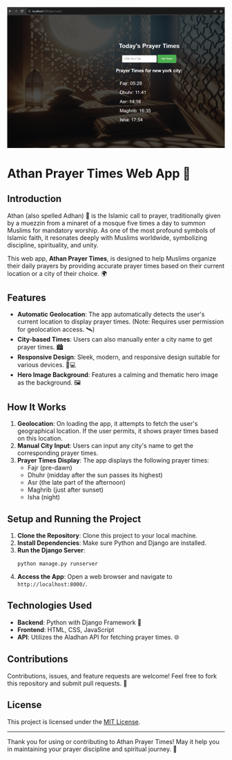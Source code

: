 <img src="app-ss.png" alt="drawing"/>

# Athan Prayer Times Web App 🕌

## Introduction

Athan (also spelled Adhan) 📣 is the Islamic call to prayer, traditionally given by a muezzin from a minaret of a mosque five times a day to summon Muslims for mandatory worship. As one of the most profound symbols of Islamic faith, it resonates deeply with Muslims worldwide, symbolizing discipline, spirituality, and unity.

This web app, **Athan Prayer Times**, is designed to help Muslims organize their daily prayers by providing accurate prayer times based on their current location or a city of their choice. 🌍

## Features

- **Automatic Geolocation**: The app automatically detects the user's current location to display prayer times. (Note: Requires user permission for geolocation access. 🛰️)
- **City-based Times**: Users can also manually enter a city name to get prayer times. 🏙️
- **Responsive Design**: Sleek, modern, and responsive design suitable for various devices. 📱💻
- **Hero Image Background**: Features a calming and thematic hero image as the background. 🖼️

## How It Works

1. **Geolocation**: On loading the app, it attempts to fetch the user's geographical location. If the user permits, it shows prayer times based on this location.
2. **Manual City Input**: Users can input any city's name to get the corresponding prayer times.
3. **Prayer Times Display**: The app displays the following prayer times:
   - Fajr (pre-dawn)
   - Dhuhr (midday after the sun passes its highest)
   - Asr (the late part of the afternoon)
   - Maghrib (just after sunset)
   - Isha (night)

## Setup and Running the Project

1. **Clone the Repository**: Clone this project to your local machine.
2. **Install Dependencies**: Make sure Python and Django are installed.
3. **Run the Django Server**:
   ```
   python manage.py runserver
   ```
4. **Access the App**: Open a web browser and navigate to `http://localhost:8000/`.

## Technologies Used

- **Backend**: Python with Django Framework 🐍
- **Frontend**: HTML, CSS, JavaScript
- **API**: Utilizes the Aladhan API for fetching prayer times. 🌐

## Contributions

Contributions, issues, and feature requests are welcome! Feel free to fork this repository and submit pull requests. 🤝

## License

This project is licensed under the [MIT License](LICENSE).

---

Thank you for using or contributing to Athan Prayer Times! May it help you in maintaining your prayer discipline and spiritual journey. 🌟
